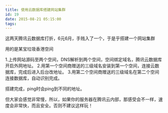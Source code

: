 ```yaml
---
title: 使用云数据库搭建网站集群
id: 19
date: 2015-08-21 05:15:00
tags:
---
```

<!--more-->
这两天腾讯云数据库打折，6元6月，手贱入了一个，于是乎搭建一个网站集群

用的是某宝垃圾香港空间

1.上传网站源码至两个空间，DNS解析到两个空间，空间绑定域名，腾讯云数据库开启外网地址。
2.用第一个空间商赠送的三级域名安装到第一个空间，连接云数据库，完成后进入后台改地址。
3.用第二个空间商赠送的三级域名在第二个空间连接数据库，自动识别完成。

搭建完成，ping时会ping到不同的地址。

但大家会感觉非常慢，所以，如果你的服务器在腾讯云内部，那感受会不一样，速度会非常快，而且安全。否则不建议这样玩！
